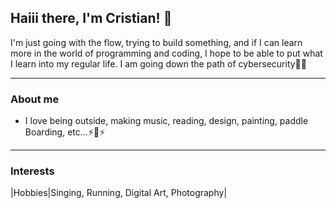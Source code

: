 ## Haiii there, I'm Cristian! 👋

 I'm just going with the flow, trying to build something, and if I can learn more in the world of programming and coding, I hope to be able to put what I learn into my regular life. I am going down the path of cybersecurity🌹🌼
_____________________________________________________________________________________________________________________
### About me
- I love being outside, making music, reading, design, painting, paddle Boarding, etc...⚡🌱⚡
_____________________________________________________________________________________________________________________
### Interests
|Hobbies|Singing, Running, Digital Art, Photography| 
<!--
**cristianbenitox/cristianbenitox** is a ✨ _special_ ✨ repository because its `README.md` (this file) appears on your GitHub profile.

Here are some ideas to get you started:

- 🔭 I’m currently working on ...
- 🌱 I’m currently learning ...
- 👯 I’m looking to collaborate on ...
- 🤔 I’m looking for help with ...
- 💬 Ask me about ...
- 📫 How to reach me: ...
- 😄 Pronouns: ...
- ⚡ Fun fact: ...
-->

